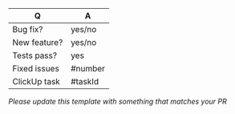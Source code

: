 


| Q             | A
| ------------- | ---
| Bug fix?      | yes/no
| New feature?  | yes/no
| Tests pass?   | yes
| Fixed issues  | #number
| ClickUp task  | #taskId

*Please update this template with something that matches your PR*
